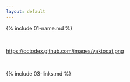 ```yaml
---
layout: default
---
```


{% include 01-name.md %}

<br>

https://octodex.github.com/images/yaktocat.png 

<br>

{% include 03-links.md %}

